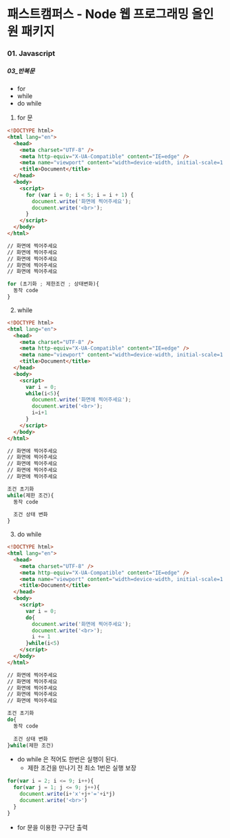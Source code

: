 # 패스트캠퍼스 - Node 웹 프로그래밍 올인원 패키지

### 01. Javascript

##### 03_반복문

* for
* while
* do while



1. for 문

```html
<!DOCTYPE html>
<html lang="en">
  <head>
    <meta charset="UTF-8" />
    <meta http-equiv="X-UA-Compatible" content="IE=edge" />
    <meta name="viewport" content="width=device-width, initial-scale=1.0" />
    <title>Document</title>
  </head>
  <body>
    <script>
      for (var i = 0; i < 5; i = i + 1) {
        document.write('화면에 찍어주세요');
        document.write('<br>');
      }
    </script>
  </body>
</html>

// 화면에 찍어주세요
// 화면에 찍어주세요
// 화면에 찍어주세요
// 화면에 찍어주세요
// 화면에 찍어주세요

```

```javascript
for (초기화 ; 제한조건 ; 상태변화){
  동작 code
}
```





2. while

```html
<!DOCTYPE html>
<html lang="en">
  <head>
    <meta charset="UTF-8" />
    <meta http-equiv="X-UA-Compatible" content="IE=edge" />
    <meta name="viewport" content="width=device-width, initial-scale=1.0" />
    <title>Document</title>
  </head>
  <body>
    <script>
      var i = 0;
      while(i<5){
        document.write('화면에 찍어주세요');
        document.write('<br>');
        i=i+1
      }
    </script>
  </body>
</html>

// 화면에 찍어주세요
// 화면에 찍어주세요
// 화면에 찍어주세요
// 화면에 찍어주세요
// 화면에 찍어주세요
```

```javascript
조건 초기화
while(제한 조건){
  동작 code
  
  조건 상태 변화
}
```





3. do while

```html
<!DOCTYPE html>
<html lang="en">
  <head>
    <meta charset="UTF-8" />
    <meta http-equiv="X-UA-Compatible" content="IE=edge" />
    <meta name="viewport" content="width=device-width, initial-scale=1.0" />
    <title>Document</title>
  </head>
  <body>
    <script>
      var i = 0;
      do{
        document.write('화면에 찍어주세요');
        document.write('<br>');
        i += 1
      }while(i<5)
    </script>
  </body>
</html>

// 화면에 찍어주세요
// 화면에 찍어주세요
// 화면에 찍어주세요
// 화면에 찍어주세요
// 화면에 찍어주세요
```

```javascript
조건 초기화
do{
  동작 code
  
  조건 상태 변화
}while(제한 조건)
```

* do while 은 적어도 한번은 실행이 된다.
  * 제한 조건을 만나기 전 최소 1번은 실행 보장







```javascript
for(var i = 2; i <= 9; i++){
  for(var j = 1; j <= 9; j++){
    document.write(i+'x'+j+'='+i*j)
    document.write('<br>')
  }
}
```

* for 문을 이용한 구구단 출력